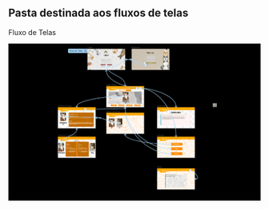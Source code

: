 <h2>Pasta destinada aos fluxos de telas </h2>
<p>Fluxo de Telas</p>
<img src="FluxoTelas.png" alt="Flow">
